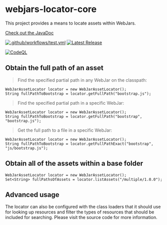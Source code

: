 webjars-locator-core
====================

This project provides a means to locate assets within WebJars.

[Check out the JavaDoc](https://javadocs.dev/org.webjars/webjars-locator-core/latest)

[![.github/workflows/test.yml](https://github.com/webjars/webjars-locator-core/actions/workflows/test.yml/badge.svg)](https://github.com/webjars/webjars-locator-core/actions/workflows/test.yml) [![Latest Release](https://img.shields.io/maven-central/v/org.webjars/webjars-locator-core.svg)](https://mvnrepository.com/artifact/org.webjars/webjars-locator-core)

[![CodeQL](https://github.com/webjars/webjars-locator-core/actions/workflows/codeql-analysis.yml/badge.svg)](https://github.com/webjars/webjars-locator-core/actions/workflows/codeql-analysis.yml)

Obtain the full path of an asset
--------------------------------

> Find the specified partial path in any WebJar on the classpath:

    WebJarAssetLocator locator = new WebJarAssetLocator();
    String fullPathToBootstrap = locator.getFullPath("bootstrap.js");

> Find the specified partial path in a specific WebJar:

    WebJarAssetLocator locator = new WebJarAssetLocator();
    String fullPathToBootstrap = locator.getFullPath("bootstrap", "bootstrap.js");

> Get the full path to a file in a specific WebJar:

    WebJarAssetLocator locator = new WebJarAssetLocator();
    String fullPathToBootstrap = locator.getFullPathExact("bootstrap", "js/bootstrap.js");

Obtain all of the assets within a base folder
---------------------------------------------

    WebJarAssetLocator locator = new WebJarAssetLocator();
    Set<String> fullPathsOfAssets = locator.listAssets("/multiple/1.0.0");

Advanced usage
--------------

The locator can also be configured with the class loaders that it should use for looking up resources and filter the types of resources that should be included for searching. Please visit the source code for more information.
